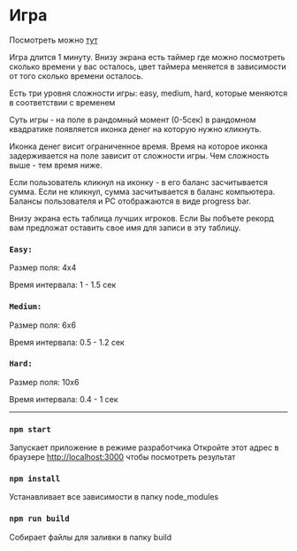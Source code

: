 <h1>Игра</h1>

<p>Посмотреть можно <a href="https://rasulnur.github.io/game-clicker/">тут</a></p>

<p>Игра длится 1 минуту. Внизу экрана есть таймер где можно посмотреть сколько времени у вас осталось, цвет таймера меняется в зависимости от того сколько времени осталось.</p>
<p>Есть три уровня сложности игры: easy, medium, hard, которые меняются в соответствии с временем</p>
<p>Суть игры - на поле в рандомный момент (0-5сек) в рандомном квадратике появляется иконка денег на которую нужно кликнуть.</p>
<p>Иконка денег висит ограниченное время. Время на которое иконка задерживается на поле зависит от сложности игры. Чем сложность выше - тем время ниже.</p>
<p>Если пользователь кликнул на иконку - в его баланс засчитывается сумма. Если не кликнул, сумма засчитывается в баланc компьютера. Балансы пользователя и PC отображаются в виде progress bar.
<p>Внизу экрана есть таблица лучших игроков. Если Вы побъете рекорд вам предложат оставить свое имя для записи в эту таблицу.</p>

### `Easy:`

<p>Размер поля: 4х4</p>
<p>Время интервала: 1 - 1.5 сек</p>

### `Medium:`

<p>Размер поля: 6х6</p>
<p>Время интервала: 0.5 - 1.2 сек</p>

### `Hard:`

<p>Размер поля: 10х6</p>
<p>Время интервала: 0.4 - 1 сек</p>

<hr>

### `npm start`

Запускает приложение в режиме разработчика
Откройте этот адрес в браузере [http://localhost:3000](http://localhost:3000) чтобы посмотреть результат

### `npm install`

Устанавливает все зависимости в папку node_modules

### `npm run build`

Собирает файлы для заливки в папку build
